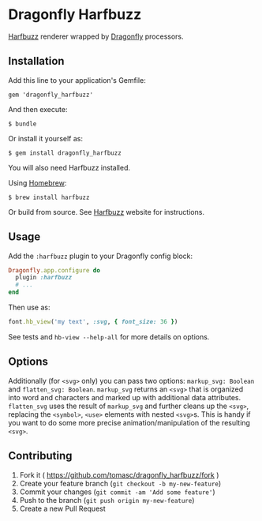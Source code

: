 # Dragonfly Harfbuzz

[Harfbuzz](http://fontforge.github.io) renderer wrapped by [Dragonfly](http://markevans.github.io/dragonfly) processors.

## Installation

Add this line to your application's Gemfile:

    gem 'dragonfly_harfbuzz'

And then execute:

    $ bundle

Or install it yourself as:

    $ gem install dragonfly_harfbuzz

You will also need Harfbuzz installed. 

Using [Homebrew](http://brew.sh):

    $ brew install harfbuzz

Or build from source. See [Harfbuzz](http://harfbuzz.org) website for instructions.

## Usage

Add the `:harfbuzz` plugin to your Dragonfly config block:

```ruby
Dragonfly.app.configure do
  plugin :harfbuzz
  # ...
end
```

Then use as:

```ruby
font.hb_view('my text', :svg, { font_size: 36 })
```

See tests and `hb-view --help-all` for more details on options.

## Options

Additionally (for `<svg>` only) you can pass two options: `markup_svg: Boolean` and `flatten_svg: Boolean`. `markup_svg` returns an `<svg>` that is organized into word and characters and marked up with additional data attributes. `flatten_svg` uses the result of `markup_svg` and further cleans up the `<svg>`, replacing the `<symbol>`, `<use>` elements with nested `<svg>`s. This is handy if you want to do some more precise animation/manipulation of the resulting `<svg>`.

## Contributing

1. Fork it ( https://github.com/tomasc/dragonfly_harfbuzz/fork )
2. Create your feature branch (`git checkout -b my-new-feature`)
3. Commit your changes (`git commit -am 'Add some feature'`)
4. Push to the branch (`git push origin my-new-feature`)
5. Create a new Pull Request
